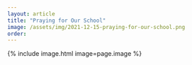 ```yaml
---
layout: article
title: "Praying for Our School"
image: /assets/img/2021-12-15-praying-for-our-school.png
order: 
---
```


{% include image.html image=page.image %}
